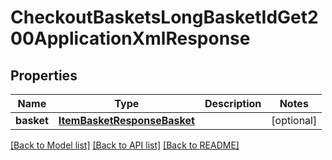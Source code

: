 # CheckoutBasketsLongBasketIdGet200ApplicationXmlResponse

## Properties
Name | Type | Description | Notes
------------ | ------------- | ------------- | -------------
**basket** | [**ItemBasketResponseBasket**](ItemBasketResponseBasket.md) |  | [optional] 

[[Back to Model list]](../README.md#documentation-for-models) [[Back to API list]](../README.md#documentation-for-api-endpoints) [[Back to README]](../README.md)


